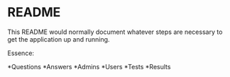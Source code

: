 # README

This README would normally document whatever steps are necessary to get the
application up and running.

Essence:

*Questions 
*Answers
*Admins
*Users
*Tests
*Results